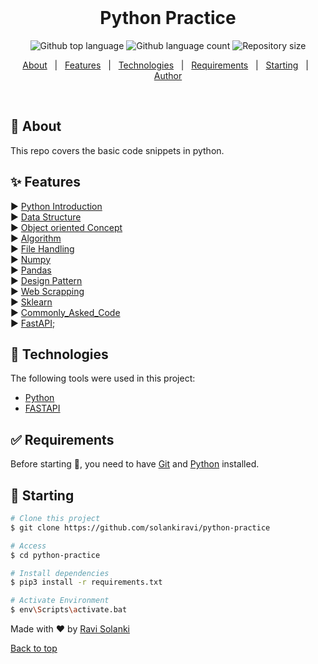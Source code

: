 <div align="center" id="top"> 
  &#xa0;
</div>

<h1 align="center">Python Practice</h1>

<p align="center">
  <img alt="Github top language" src="https://img.shields.io/github/languages/top/solankiravi/python-practice?color=56BEB8">

  <img alt="Github language count" src="https://img.shields.io/github/languages/count/solankiravi/python-practice?color=56BEB8">

  <img alt="Repository size" src="https://img.shields.io/github/repo-size/solankiravi/python-practice?color=56BEB8">


  <!-- <img alt="Github issues" src="https://img.shields.io/github/issues/solankiravi/python-practice?color=56BEB8" /> -->

  <!-- <img alt="Github forks" src="https://img.shields.io/github/forks/solankiravi/python-practice?color=56BEB8" /> -->

  <!-- <img alt="Github stars" src="https://img.shields.io/github/stars/solankiravi/python-practice?color=56BEB8" /> -->
</p>

<!-- Status -->

<!-- <h4 align="center"> 
	🚧  Python Practice 🚀 Under construction...  🚧
</h4> 

<hr> -->

<p align="center">
  <a href="#dart-about">About</a> &#xa0; | &#xa0; 
  <a href="#sparkles-features">Features</a> &#xa0; | &#xa0;
  <a href="#rocket-technologies">Technologies</a> &#xa0; | &#xa0;
  <a href="#white_check_mark-requirements">Requirements</a> &#xa0; | &#xa0;
  <a href="#checkered_flag-starting">Starting</a> &#xa0; | &#xa0;
  <a href="https://github.com/solankiravi" target="_blank">Author</a>
</p>

<br>

## :dart: About ##

This repo covers the basic code snippets in python.

## :sparkles: Features ##

:arrow_forward:  [Python Introduction](https://github.com/solankiravi/Python-Practice/tree/master/PythonDemos/1.Introduction_of_Python)\
:arrow_forward:  [Data Structure](https://github.com/solankiravi/Python-Practice/tree/master/PythonDemos/2.Data_structure)\
:arrow_forward:  [Object oriented Concept](https://github.com/solankiravi/Python-Practice/tree/master/PythonDemos/3.OOPs)\
:arrow_forward:  [Algorithm](https://github.com/solankiravi/Python-Practice/tree/master/PythonDemos/4.Algorithm)\
:arrow_forward:  [File Handling](https://github.com/solankiravi/Python-Practice/tree/master/PythonDemos/5.FileHandling)\
:arrow_forward:  [Numpy](https://github.com/solankiravi/Python-Practice/tree/master/PythonDemos/6.Numpy)\
:arrow_forward:  [Pandas](https://github.com/solankiravi/Python-Practice/tree/master/PythonDemos/7.Pandas)\
:arrow_forward:  [Design Pattern](https://github.com/solankiravi/Python-Practice/tree/master/PythonDemos/8.Desig_Pattern)\
:arrow_forward:  [Web Scrapping](https://github.com/solankiravi/Python-Practice/tree/master/PythonDemos/9.Web_Scrapping)\
:arrow_forward:  [Sklearn](https://github.com/solankiravi/Python-Practice/tree/master/PythonDemos/10.Sklearn)\
:arrow_forward:  [Commonly_Asked_Code](https://github.com/solankiravi/Python-Practice/tree/master/PythonDemos/Commonly_Asked_Code)\
:arrow_forward:  [FastAPI](https://github.com/solankiravi/Python-Practice/tree/master/PythonDemos/FastAPI);

## :rocket: Technologies ##

The following tools were used in this project:

- [Python](https://www.python.org/)
- [FASTAPI](https://fastapi.tiangolo.com/)

## :white_check_mark: Requirements ##

Before starting :checkered_flag:, you need to have [Git](https://git-scm.com) and [Python](https://www.python.org//) installed.

## :checkered_flag: Starting ##

```bash
# Clone this project
$ git clone https://github.com/solankiravi/python-practice

# Access
$ cd python-practice

# Install dependencies
$ pip3 install -r requirements.txt

# Activate Environment
$ env\Scripts\activate.bat

```



Made with :heart: by <a href="https://github.com/solankiravi" target="_blank">Ravi Solanki</a>

<a href="#top">Back to top</a>
